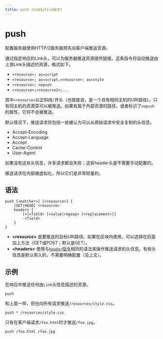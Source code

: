 ```yaml
---
title: push (Caddyfile指令)
---
```


# push

配置服务器使用HTTP/2服务器预先向客户端推送资源。

通过指定响应的Link头，可以为服务器推送资源提供链接。这条指令将自动推送由上游Link头描述的资源，格式如下。

- `<resource>; as=script`
- `<resource>; as=script,<resource>; as=style`
- `<resource>; nopush`
- `<resource>;<resource2>;...`

其中`<resource>`以正斜线`/`开头（也就是说，是一个具有相同主机的URI路径）。只有同主机的资源菜可以被推送。如果有属于外部资源的路径，或者标识了`nopush`的属性，它将不会被推送。

默认情况下，推送请求将包括一些被认为可以从原始请求中安全复制的头信息。

- Accept-Encoding
- Accept-Language
- Accept
- Cache-Control
- User-Agent

如果没有这些头信息，许多请求都会失败；这些header头是不需要手动配置的。

推送请求在内部被虚拟化，所以它们是非常轻量的。


## 语法

```caddy-d
push [<matcher>] [<resource>] {
	[GET|HEAD] <resource>
	headers {
		[+]<field> [<value|regexp> [<replacement>]]
		-<field>
	}
}
```

- **&lt;resource&gt;** 是要推送的目标URI路径。如果在区块内使用，可以选择在前面加上方法（GET或POST；默认是GET）。
- **&lt;headers&gt;** 使用与[`header`指令](/docs/caddyfile/directives/header)相同的语法来操作推送请求的头信息。有些头信息是默认带入的，不需要明确配置（见上文）。


## 示例

在响应中推送任何由`Link`头信息描述的资源。

```caddy-d
push
```

和上面一样，但也向所有请求推送`/resources/style.css`。

```caddy-d
push * /resources/style.css
```

只有在客户端请求`/foo.html`时才推送`/foo.jpg`。

```caddy-d
push /foo.html /foo.jpg
```
